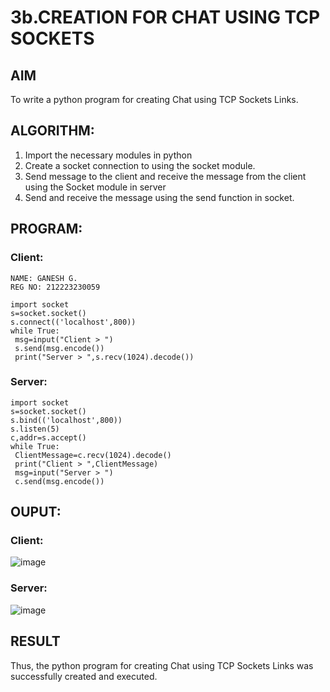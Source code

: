 # 3b.CREATION FOR CHAT USING TCP SOCKETS
## AIM
To write a python program for creating Chat using TCP Sockets Links.
## ALGORITHM:
1. Import the necessary modules in python
2. Create a socket connection to using the socket module.
3. Send message to the client and receive the message from the client using the Socket module in
 server
4. Send and receive the message using the send function in socket.
## PROGRAM:

### Client:
~~~
NAME: GANESH G.
REG NO: 212223230059

import socket
s=socket.socket()
s.connect(('localhost',800))
while True:
 msg=input("Client > ")
 s.send(msg.encode())
 print("Server > ",s.recv(1024).decode())
~~~

### Server:
~~~
import socket
s=socket.socket()
s.bind(('localhost',800))
s.listen(5)
c,addr=s.accept()
while True:
 ClientMessage=c.recv(1024).decode()
 print("Client > ",ClientMessage)
 msg=input("Server > ")
 c.send(msg.encode())
~~~
 
## OUPUT:

### Client:
![image](https://github.com/user-attachments/assets/6d25f69d-f57e-41ea-a5d8-ce0c5f8dd636)

### Server:
![image](https://github.com/user-attachments/assets/abbad29b-faca-4125-9701-842eb16f4da4)

## RESULT
Thus, the python program for creating Chat using TCP Sockets Links was successfully 
created and executed.
